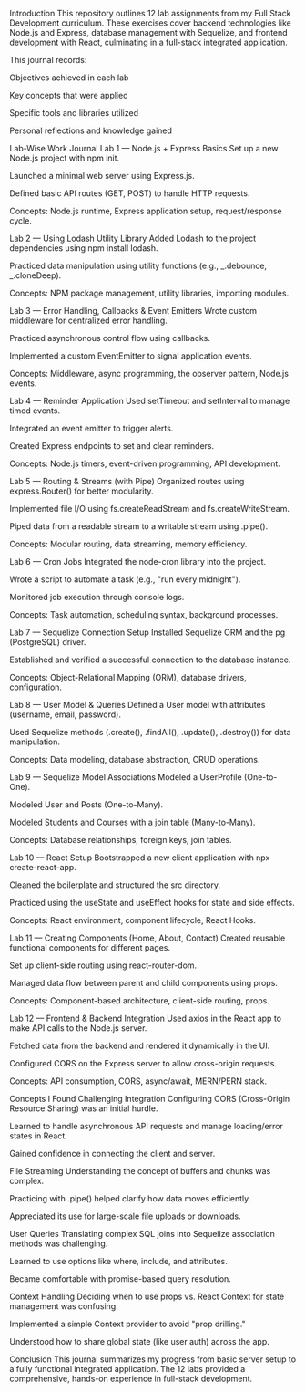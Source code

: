 

Introduction
This repository outlines 12 lab assignments from my Full Stack Development curriculum. These exercises cover backend technologies like Node.js and Express, database management with Sequelize, and frontend development with React, culminating in a full-stack integrated application.

This journal records:

Objectives achieved in each lab

Key concepts that were applied

Specific tools and libraries utilized

Personal reflections and knowledge gained

Lab-Wise Work Journal
Lab 1 — Node.js + Express Basics
Set up a new Node.js project with npm init.

Launched a minimal web server using Express.js.

Defined basic API routes (GET, POST) to handle HTTP requests.

Concepts: Node.js runtime, Express application setup, request/response cycle.

Lab 2 — Using Lodash Utility Library
Added Lodash to the project dependencies using npm install lodash.

Practiced data manipulation using utility functions (e.g., _.debounce, _.cloneDeep).

Concepts: NPM package management, utility libraries, importing modules.

Lab 3 — Error Handling, Callbacks & Event Emitters
Wrote custom middleware for centralized error handling.

Practiced asynchronous control flow using callbacks.

Implemented a custom EventEmitter to signal application events.

Concepts: Middleware, async programming, the observer pattern, Node.js events.

Lab 4 — Reminder Application
Used setTimeout and setInterval to manage timed events.

Integrated an event emitter to trigger alerts.

Created Express endpoints to set and clear reminders.

Concepts: Node.js timers, event-driven programming, API development.

Lab 5 — Routing & Streams (with Pipe)
Organized routes using express.Router() for better modularity.

Implemented file I/O using fs.createReadStream and fs.createWriteStream.

Piped data from a readable stream to a writable stream using .pipe().

Concepts: Modular routing, data streaming, memory efficiency.

Lab 6 — Cron Jobs
Integrated the node-cron library into the project.

Wrote a script to automate a task (e.g., "run every midnight").

Monitored job execution through console logs.

Concepts: Task automation, scheduling syntax, background processes.

Lab 7 — Sequelize Connection Setup
Installed Sequelize ORM and the pg (PostgreSQL) driver.

Established and verified a successful connection to the database instance.

Concepts: Object-Relational Mapping (ORM), database drivers, configuration.

Lab 8 — User Model & Queries
Defined a User model with attributes (username, email, password).

Used Sequelize methods (.create(), .findAll(), .update(), .destroy()) for data manipulation.

Concepts: Data modeling, database abstraction, CRUD operations.

Lab 9 — Sequelize Model Associations
Modeled a UserProfile (One-to-One).

Modeled User and Posts (One-to-Many).

Modeled Students and Courses with a join table (Many-to-Many).

Concepts: Database relationships, foreign keys, join tables.

Lab 10 — React Setup
Bootstrapped a new client application with npx create-react-app.

Cleaned the boilerplate and structured the src directory.

Practiced using the useState and useEffect hooks for state and side effects.

Concepts: React environment, component lifecycle, React Hooks.

Lab 11 — Creating Components (Home, About, Contact)
Created reusable functional components for different pages.

Set up client-side routing using react-router-dom.

Managed data flow between parent and child components using props.

Concepts: Component-based architecture, client-side routing, props.

Lab 12 — Frontend & Backend Integration
Used axios in the React app to make API calls to the Node.js server.

Fetched data from the backend and rendered it dynamically in the UI.

Configured CORS on the Express server to allow cross-origin requests.

Concepts: API consumption, CORS, async/await, MERN/PERN stack.

Concepts I Found Challenging
Integration
Configuring CORS (Cross-Origin Resource Sharing) was an initial hurdle.

Learned to handle asynchronous API requests and manage loading/error states in React.

Gained confidence in connecting the client and server.

File Streaming
Understanding the concept of buffers and chunks was complex.

Practicing with .pipe() helped clarify how data moves efficiently.

Appreciated its use for large-scale file uploads or downloads.

User Queries
Translating complex SQL joins into Sequelize association methods was challenging.

Learned to use options like where, include, and attributes.

Became comfortable with promise-based query resolution.

Context Handling
Deciding when to use props vs. React Context for state management was confusing.

Implemented a simple Context provider to avoid "prop drilling."

Understood how to share global state (like user auth) across the app.

Conclusion
This journal summarizes my progress from basic server setup to a fully functional integrated application. The 12 labs provided a comprehensive, hands-on experience in full-stack development.
